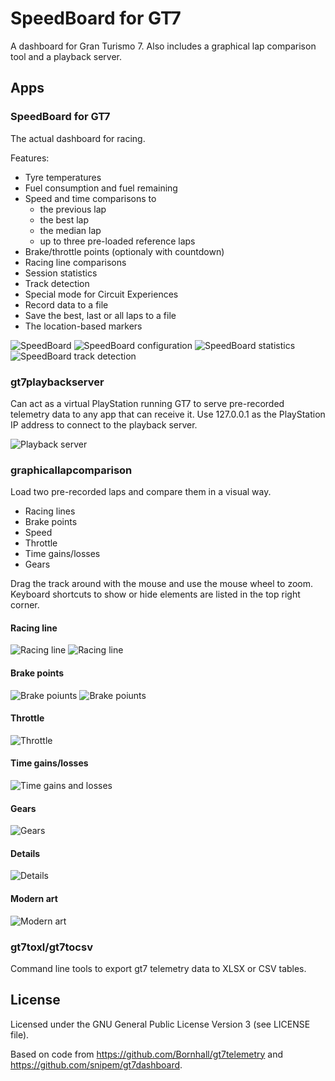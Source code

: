 # SpeedBoard for GT7
A dashboard for Gran Turismo 7. Also includes a graphical lap comparison tool and a playback server.

## Apps

### SpeedBoard for GT7

The actual dashboard for racing. 

Features:

- Tyre temperatures
- Fuel consumption and fuel remaining
- Speed and time comparisons to 
    - the previous lap
    - the best lap
    - the median lap
    - up to three pre-loaded reference laps
- Brake/throttle points (optionaly with countdown)
- Racing line comparisons
- Session statistics
- Track detection
- Special mode for Circuit Experiences
- Record data to a file
- Save the best, last or all laps to a file
- The location-based markers

![SpeedBoard](doc/speedboard4.png)
![SpeedBoard configuration](doc/speedboardconfig7.png)
![SpeedBoard statistics](doc/stats.png)
![SpeedBoard track detection](doc/trackdetect4.png)

### gt7playbackserver

Can act as a virtual PlayStation running GT7 to serve pre-recorded telemetry data to any app that can receive it. Use 127.0.0.1 as the PlayStation IP address to connect to the playback server.

![Playback server](doc/playbackserver.png)

### graphicallapcomparison

Load two pre-recorded laps and compare them in a visual way.

- Racing lines
- Brake points
- Speed
- Throttle
- Time gains/losses
- Gears

Drag the track around with the mouse and use the mouse wheel to zoom. Keyboard shortcuts to show or hide elements are listed in the top right corner.

#### Racing line
![Racing line](doc/raceline.png)
![Racing line](doc/raceline2.png)
#### Brake points
![Brake poiunts](doc/brakepoints.png)
![Brake poiunts](doc/timeatbrakepoints.png)
#### Throttle
![Throttle](doc/throttle.png)
#### Time gains/losses
![Time gains and losses](doc/timegains.png)
#### Gears
![Gears](doc/gearpoints.png)
#### Details
![Details](doc/details.png)
#### Modern art
![Modern art](doc/modernart.png)

### gt7toxl/gt7tocsv

Command line tools to export gt7 telemetry data to XLSX or CSV tables.

## License

Licensed under the GNU General Public License Version 3 (see LICENSE file).

Based on code from https://github.com/Bornhall/gt7telemetry and https://github.com/snipem/gt7dashboard.

